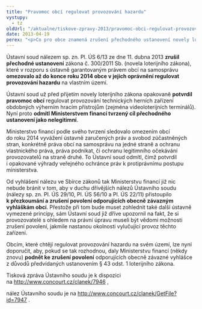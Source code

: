 ```yaml
---
title: "Pravomoc obcí regulovat provozování hazardu"
vystupy:
  - tz
oldUrl: "/aktualne/tiskove-zpravy-2013/pravomoc-obci-regulovat-provozovani-hazardu"
date: 2013-04-19
perex: "<p>Co pro obce znamená zrušení přechodného ustanovení novely loterijního zákona Ústavním soudem? Jak mohou postupovat, pokud chtějí dosáhnout zrušení vydaných povolení?</p>"
---
```


<!-- imported from the old website -->

<p>Ústavní soud nálezem sp. zn. Pl. ÚS 6/13 ze dne 11. dubna 2013 <strong>zrušil přechodné ustanovení</strong> zákona č. 300/2011 Sb. (novela loterijního zákona), které v rozporu s ústavně garantovaným právem obcí na samosprávu <strong>omezovalo až do konce roku 2014 obce v jejich oprávnění regulovat provozování hazardu</strong> na vlastním území.</p><p>Ústavní soud už před přijetím novely loterijního zákona opakovaně <strong>potvrdil pravomoc obcí</strong> regulovat provozování technických herních zařízení obdobných výherním hracím přístrojům (zejména videoloterijních terminálů). Nyní proto <strong>odmítl Ministerstvem financí tvrzený cíl přechodného ustanovení jako nelegitimní</strong>. </p><p>Ministerstvo financí podle svého tvrzení sledovalo omezením obcí do roku 2014 vyvážení ústavně zaručených práv a svobod zúčastněných stran, konkrétně práva obcí na samosprávu na jedné straně a ochranu vlastnického práva, práva podnikat, či ochranu legitimního očekávání provozovatelů na straně druhé. To Ústavní soud odmítl, čímž potvrdil i opakované výhrady veřejného ochránce práv k protiprávnímu postupu ministerstva.</p><p>Od vyhlášení nálezu ve Sbírce zákonů tak Ministerstvu financí již nic nebude bránit v tom, aby v duchu dřívějších nálezů Ústavního soudu (nálezy sp. zn. Pl. ÚS 29/10, Pl. ÚS 56/10 a Pl. ÚS 22/11) přistoupilo <strong>k přezkoumání a zrušení povolení odporujících obecně závazným vyhláškám obcí</strong>. Přestože při tom bude muset zohlednit také další ústavně vymezené principy, sám Ústavní soud již dříve upozornil na fakt, že si provozovatelé s ohledem na právní úpravu museli být vědomi možnosti zrušení povolení, jakmile nastanou okolnosti vylučující provoz těchto zařízení.</p><p>Obcím, které chtějí regulovat provozování hazardu na svém území, lze nyní doporučit, aby, pokud se tak rozhodnou, daly Ministerstvu financí (někdy znovu) <strong>podnět ke zrušení povolení</strong> odporujících obecně závazné vyhlášce z důvodů předvídaných ustanovením § 43 odst. 1 loterijního zákona.</p><p>Tisková zpráva Ústavního soudu je k dispozici na <a title="Otevření do nového okna" href="http://www.concourt.cz/clanek/7946" target="_blank">http://www.concourt.cz/clanek/7946</a> , </p><p>nález Ústavního soudu je na <a title="Otevření do nového okna" href="http://www.concourt.cz/clanek/GetFile?id=7947" target="_blank">http://www.concourt.cz/clanek/GetFile?id=7947</a> .</p>
